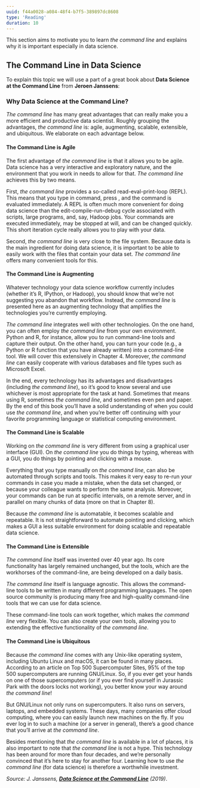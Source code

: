 ```yaml
---
uuid: f44a0028-a084-48f4-b7f5-389897dc8608
type: 'Reading'
duration: 10
---
```


This section aims to motivate you to learn _the command line_ and explains why it is important especially in data science.


## The Command Line in Data Science

To explain this topic we will use a part of a great book about **Data Science at the Command Line** from **Jeroen Janssens**:


### Why Data Science at the Command Line?

_The command line_ has many great advantages that can really make you a more efficient and productive data scientist. Roughly grouping the advantages, _the command line_ is: agile, augmenting, scalable, extensible, and ubiquitous. We elaborate on each advantage below.

#### The Command Line is Agile

The first advantage of _the command line_ is that it allows you to be agile. Data science has a very interactive and exploratory nature, and the environment that you work in needs to allow for that. _The command line_ achieves this by two means.

First, _the command line_ provides a so-called read-eval-print-loop (REPL). This means that you type in command, press , and the command is evaluated immediately. A REPL is often much more convenient for doing data science than the edit-compile-run-debug cycle associated with scripts, large programs, and, say, Hadoop jobs. Your commands are executed immediately, may be stopped at will, and can be changed quickly. This short iteration cycle really allows you to play with your data.

Second, _the command line_ is very close to the file system. Because data is the main ingredient for doing data science, it is important to be able to easily work with the files that contain your data set. _The command line_ offers many convenient tools for this.

#### The Command Line is Augmenting

Whatever technology your data science workflow currently includes (whether it’s R, IPython, or Hadoop), you should know that we’re not suggesting you abandon that workflow. Instead, _the command line_ is presented here as an augmenting technology that amplifies the technologies you’re currently employing.

_The command line_ integrates well with other technologies. On the one hand, you can often employ _the command line_ from your own environment. Python and R, for instance, allow you to run command-line tools and capture their output. On the other hand, you can turn your code (e.g., a Python or R function that you have already written) into a command-line tool. We will cover this extensively in Chapter 4. Moreover, _the command line_ can easily cooperate with various databases and file types such as Microsoft Excel.

In the end, every technology has its advantages and disadvantages (including _the command line_), so it’s good to know several and use whichever is most appropriate for the task at hand. Sometimes that means using R, sometimes _the command line_, and sometimes even pen and paper. By the end of this book you’ll have a solid understanding of when you could use _the command line_, and when you’re better off continuing with your favorite programming language or statistical computing environment.

#### The Command Line is Scalable

Working on _the command line_ is very different from using a graphical user interface (GUI). On _the command line_ you do things by typing, whereas with a GUI, you do things by pointing and clicking with a mouse.

Everything that you type manually on _the command line_, can also be automated through scripts and tools. This makes it very easy to re-run your commands in case you made a mistake, when the data set changed, or because your colleague wants to perform the same analysis. Moreover, your commands can be run at specific intervals, on a remote server, and in parallel on many chunks of data (more on that in Chapter 8).

Because _the command line_ is automatable, it becomes scalable and repeatable. It is not straightforward to automate pointing and clicking, which makes a GUI a less suitable environment for doing scalable and repeatable data science.

#### The Command Line is Extensible

_The command line_ itself was invented over 40 year ago. Its core functionality has largely remained unchanged, but the tools, which are the workhorses of the command-line, are being developed on a daily basis.

_The command line_ itself is language agnostic. This allows the command-line tools to be written in many different programming languages. The open source community is producing many free and high-quality command-line tools that we can use for data science.

These command-line tools can work together, which makes _the command line_ very flexible. You can also create your own tools, allowing you to extending the effective functionality of _the command line_.

#### The Command Line is Ubiquitous

Because _the command line_ comes with any Unix-like operating system, including Ubuntu Linux and macOS, it can be found in many places. According to an article on Top 500 Supercomputer Sites, 95% of the top 500 supercomputers are running GNU/Linux. So, if you ever get your hands on one of those supercomputers (or if you ever find yourself in Jurassic Park with the doors locks not working), you better know your way around _the command line_!

But GNU/Linux not only runs on supercomputers. It also runs on servers, laptops, and embedded systems. These days, many companies offer cloud computing, where you can easily launch new machines on the fly. If you ever log in to such a machine (or a server in general), there’s a good chance that you’ll arrive at _the command line_.

Besides mentioning that _the command line_ is available in a lot of places, it is also important to note that _the command line_ is not a hype. This technology has been around for more than four decades, and we’re personally convinced that it’s here to stay for another four. Learning how to use _the command line_ (for data science) is therefore a worthwhile investment.


_Source: J. Janssens,  [**Data Science at the Command Line**](https://www.datascienceatthecommandline.com/) (2019)_.
